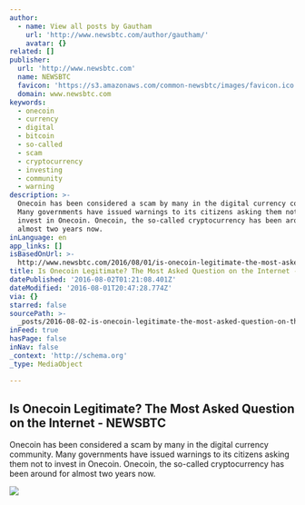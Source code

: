 ```yaml
---
author:
  - name: View all posts by Gautham
    url: 'http://www.newsbtc.com/author/gautham/'
    avatar: {}
related: []
publisher:
  url: 'http://www.newsbtc.com'
  name: NEWSBTC
  favicon: 'https://s3.amazonaws.com/common-newsbtc/images/favicon.ico'
  domain: www.newsbtc.com
keywords:
  - onecoin
  - currency
  - digital
  - bitcoin
  - so-called
  - scam
  - cryptocurrency
  - investing
  - community
  - warning
description: >-
  Onecoin has been considered a scam by many in the digital currency community.
  Many governments have issued warnings to its citizens asking them not to
  invest in Onecoin. Onecoin, the so-called cryptocurrency has been around for
  almost two years now.
inLanguage: en
app_links: []
isBasedOnUrl: >-
  http://www.newsbtc.com/2016/08/01/is-onecoin-legitimate-the-most-asked-question-on-the-internet/
title: Is Onecoin Legitimate? The Most Asked Question on the Internet - NEWSBTC
datePublished: '2016-08-02T01:21:08.401Z'
dateModified: '2016-08-01T20:47:28.774Z'
via: {}
starred: false
sourcePath: >-
  _posts/2016-08-02-is-onecoin-legitimate-the-most-asked-question-on-the-intern.md
inFeed: true
hasPage: false
inNav: false
_context: 'http://schema.org'
_type: MediaObject

---
```

<article style=""><h1>Is Onecoin Legitimate? The Most Asked Question on the Internet - NEWSBTC</h1><p>Onecoin has been considered a scam by many in the digital currency community. Many governments have issued warnings to its citizens asking them not to invest in Onecoin. Onecoin, the so-called cryptocurrency has been around for almost two years now.</p><img src="http://s3.amazonaws.com/main-newsbtc-images/2016/08/01201544/welcome-video-1.jpg" /></article>